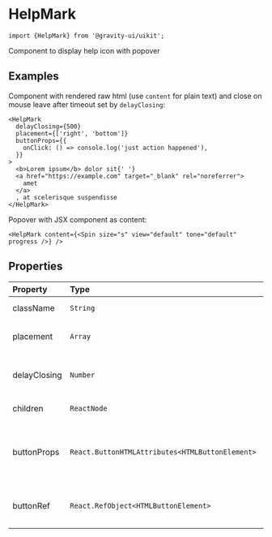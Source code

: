 <!--GITHUB_BLOCK-->

# HelpMark

<!--/GITHUB_BLOCK-->

```tsx
import {HelpMark} from '@gravity-ui/uikit';
```

Component to display help icon with popover

## Examples

Component with rendered raw html (use `content` for plain text) and close on mouse leave after timeout set by `delayClosing`:

<!--LANDING_BLOCK

<ExampleBlock
    code={`
<HelpMark
    delayClosing={500}
    placement={['right', 'bottom']}
    buttonProps={{
        onClick: () => console.log('just action happened'),
    }}
>
    <b>Lorem ipsum</b> dolor sit{' '}
    <a href="https://example.com" target="_blank" rel="noreferrer">
        amet
    </a>
    , at scelerisque suspendisse
</HelpMark>
`}
>
<UIKit.HelpMark
    delayClosing={500}
    placement={['right', 'bottom']}
    buttonProps={{
        onClick: () => console.log('just action happened'),
    }}
>
    <b>Lorem ipsum</b> dolor sit{' '}
    <a href="https://example.com" target="_blank" rel="noreferrer">
        amet
    </a>
    , at scelerisque suspendisse
</UIKit.HelpMark>
</ExampleBlock>

LANDING_BLOCK-->

<!--GITHUB_BLOCK-->

```tsx
<HelpMark
  delayClosing={500}
  placement={['right', 'bottom']}
  buttonProps={{
    onClick: () => console.log('just action happened'),
  }}
>
  <b>Lorem ipsum</b> dolor sit{' '}
  <a href="https://example.com" target="_blank" rel="noreferrer">
    amet
  </a>
  , at scelerisque suspendisse
</HelpMark>
```

<!--/GITHUB_BLOCK-->

Popover with JSX component as content:

<!--LANDING_BLOCK

<ExampleBlock
    code={`
      <HelpMark content={<Spin size="s" view="default" tone="default" progress />} />
`}
>
    <UIKit.HelpMark content={<Spin size="s" view="default" tone="default" progress />} />
</ExampleBlock>

LANDING_BLOCK-->

<!--GITHUB_BLOCK-->

```tsx
<HelpMark content={<Spin size="s" view="default" tone="default" progress />} />
```

<!--/GITHUB_BLOCK-->

## Properties

| Property     | Type                                            | Required | Default             | Description                                     |
| :----------- | :---------------------------------------------- | :------- | :------------------ | :---------------------------------------------- |
| className    | `String`                                        |          |                     | Control class name                              |
| placement    | `Array`                                         |          | [`right`, `bottom`] | Allowed popover positions                       |
| delayClosing | `Number`                                        |          | `300`               | Timeout before closing popover                  |
| children     | `ReactNode`                                     |          |                     | Popover content                                 |
| buttonProps  | `React.ButtonHTMLAttributes<HTMLButtonElement>` |          |                     | Set attributes to the underlying button element |
| buttonRef    | `React.RefObject<HTMLButtonElement>`            |          |                     | Ref to the underlying button element            |
